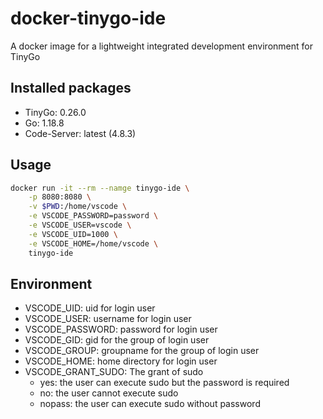 # docker-tinygo-ide

A docker image for a lightweight integrated development environment for TinyGo

## Installed packages

- TinyGo: 0.26.0
- Go: 1.18.8
- Code-Server: latest (4.8.3)

## Usage

```sh
docker run -it --rm --namge tinygo-ide \
    -p 8080:8080 \
    -v $PWD:/home/vscode \
    -e VSCODE_PASSWORD=password \
    -e VSCODE_USER=vscode \
    -e VSCODE_UID=1000 \
    -e VSCODE_HOME=/home/vscode \
    tinygo-ide
```

## Environment

- VSCODE_UID: uid for login user
- VSCODE_USER: username for login user
- VSCODE_PASSWORD: password for login user
- VSCODE_GID: gid for the group of login user
- VSCODE_GROUP: groupname for the group of login user
- VSCODE_HOME: home directory for login user
- VSCODE_GRANT_SUDO: The grant of sudo
    - yes: the user can execute sudo but the password is required
    - no: the user cannot execute sudo
    - nopass: the user can execute sudo without password

